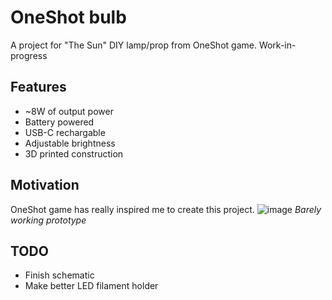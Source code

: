 # OneShot bulb
A project for "The Sun" DIY lamp/prop from OneShot game. Work-in-progress
## Features
* ~8W of output power
* Battery powered
* USB-C rechargable
* Adjustable brightness
* 3D printed construction
## Motivation
OneShot game has really inspired me to create this project.
![image](https://user-images.githubusercontent.com/30117426/224850171-0c21f35e-2a67-4217-b9e7-d4456c9b5fd0.png)
*Barely working prototype*
## TODO
* Finish schematic
* Make better LED filament holder
